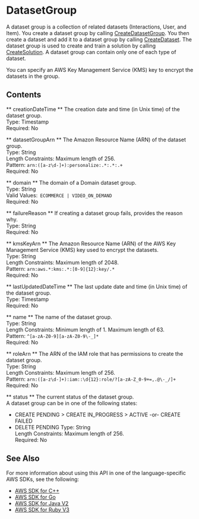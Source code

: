 # DatasetGroup<a name="API_DatasetGroup"></a>

A dataset group is a collection of related datasets \(Interactions, User, and Item\)\. You create a dataset group by calling [CreateDatasetGroup](https://docs.aws.amazon.com/personalize/latest/dg/API_CreateDatasetGroup.html)\. You then create a dataset and add it to a dataset group by calling [CreateDataset](https://docs.aws.amazon.com/personalize/latest/dg/API_CreateDataset.html)\. The dataset group is used to create and train a solution by calling [CreateSolution](https://docs.aws.amazon.com/personalize/latest/dg/API_CreateSolution.html)\. A dataset group can contain only one of each type of dataset\.

You can specify an AWS Key Management Service \(KMS\) key to encrypt the datasets in the group\.

## Contents<a name="API_DatasetGroup_Contents"></a>

 ** creationDateTime **   <a name="personalize-Type-DatasetGroup-creationDateTime"></a>
The creation date and time \(in Unix time\) of the dataset group\.  
Type: Timestamp  
Required: No

 ** datasetGroupArn **   <a name="personalize-Type-DatasetGroup-datasetGroupArn"></a>
The Amazon Resource Name \(ARN\) of the dataset group\.  
Type: String  
Length Constraints: Maximum length of 256\.  
Pattern: `arn:([a-z\d-]+):personalize:.*:.*:.+`   
Required: No

 ** domain **   <a name="personalize-Type-DatasetGroup-domain"></a>
The domain of a Domain dataset group\.  
Type: String  
Valid Values:` ECOMMERCE | VIDEO_ON_DEMAND`   
Required: No

 ** failureReason **   <a name="personalize-Type-DatasetGroup-failureReason"></a>
If creating a dataset group fails, provides the reason why\.  
Type: String  
Required: No

 ** kmsKeyArn **   <a name="personalize-Type-DatasetGroup-kmsKeyArn"></a>
The Amazon Resource Name \(ARN\) of the AWS Key Management Service \(KMS\) key used to encrypt the datasets\.  
Type: String  
Length Constraints: Maximum length of 2048\.  
Pattern: `arn:aws.*:kms:.*:[0-9]{12}:key/.*`   
Required: No

 ** lastUpdatedDateTime **   <a name="personalize-Type-DatasetGroup-lastUpdatedDateTime"></a>
The last update date and time \(in Unix time\) of the dataset group\.  
Type: Timestamp  
Required: No

 ** name **   <a name="personalize-Type-DatasetGroup-name"></a>
The name of the dataset group\.  
Type: String  
Length Constraints: Minimum length of 1\. Maximum length of 63\.  
Pattern: `^[a-zA-Z0-9][a-zA-Z0-9\-_]*`   
Required: No

 ** roleArn **   <a name="personalize-Type-DatasetGroup-roleArn"></a>
The ARN of the IAM role that has permissions to create the dataset group\.  
Type: String  
Length Constraints: Maximum length of 256\.  
Pattern: `arn:([a-z\d-]+):iam::\d{12}:role/?[a-zA-Z_0-9+=,.@\-_/]+`   
Required: No

 ** status **   <a name="personalize-Type-DatasetGroup-status"></a>
The current status of the dataset group\.  
A dataset group can be in one of the following states:  
+ CREATE PENDING > CREATE IN\_PROGRESS > ACTIVE \-or\- CREATE FAILED
+ DELETE PENDING
Type: String  
Length Constraints: Maximum length of 256\.  
Required: No

## See Also<a name="API_DatasetGroup_SeeAlso"></a>

For more information about using this API in one of the language\-specific AWS SDKs, see the following:
+  [AWS SDK for C\+\+](https://docs.aws.amazon.com/goto/SdkForCpp/personalize-2018-05-22/DatasetGroup) 
+  [AWS SDK for Go](https://docs.aws.amazon.com/goto/SdkForGoV1/personalize-2018-05-22/DatasetGroup) 
+  [AWS SDK for Java V2](https://docs.aws.amazon.com/goto/SdkForJavaV2/personalize-2018-05-22/DatasetGroup) 
+  [AWS SDK for Ruby V3](https://docs.aws.amazon.com/goto/SdkForRubyV3/personalize-2018-05-22/DatasetGroup) 